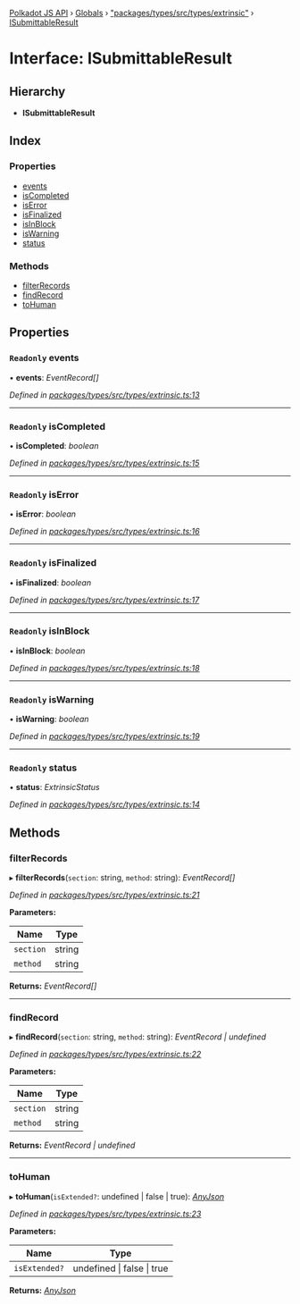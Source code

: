 [Polkadot JS API](../README.md) › [Globals](../globals.md) › ["packages/types/src/types/extrinsic"](../modules/_packages_types_src_types_extrinsic_.md) › [ISubmittableResult](_packages_types_src_types_extrinsic_.isubmittableresult.md)

# Interface: ISubmittableResult

## Hierarchy

* **ISubmittableResult**

## Index

### Properties

* [events](_packages_types_src_types_extrinsic_.isubmittableresult.md#readonly-events)
* [isCompleted](_packages_types_src_types_extrinsic_.isubmittableresult.md#readonly-iscompleted)
* [isError](_packages_types_src_types_extrinsic_.isubmittableresult.md#readonly-iserror)
* [isFinalized](_packages_types_src_types_extrinsic_.isubmittableresult.md#readonly-isfinalized)
* [isInBlock](_packages_types_src_types_extrinsic_.isubmittableresult.md#readonly-isinblock)
* [isWarning](_packages_types_src_types_extrinsic_.isubmittableresult.md#readonly-iswarning)
* [status](_packages_types_src_types_extrinsic_.isubmittableresult.md#readonly-status)

### Methods

* [filterRecords](_packages_types_src_types_extrinsic_.isubmittableresult.md#filterrecords)
* [findRecord](_packages_types_src_types_extrinsic_.isubmittableresult.md#findrecord)
* [toHuman](_packages_types_src_types_extrinsic_.isubmittableresult.md#tohuman)

## Properties

### `Readonly` events

• **events**: *EventRecord[]*

*Defined in [packages/types/src/types/extrinsic.ts:13](https://github.com/polkadot-js/api/blob/0c99064b1/packages/types/src/types/extrinsic.ts#L13)*

___

### `Readonly` isCompleted

• **isCompleted**: *boolean*

*Defined in [packages/types/src/types/extrinsic.ts:15](https://github.com/polkadot-js/api/blob/0c99064b1/packages/types/src/types/extrinsic.ts#L15)*

___

### `Readonly` isError

• **isError**: *boolean*

*Defined in [packages/types/src/types/extrinsic.ts:16](https://github.com/polkadot-js/api/blob/0c99064b1/packages/types/src/types/extrinsic.ts#L16)*

___

### `Readonly` isFinalized

• **isFinalized**: *boolean*

*Defined in [packages/types/src/types/extrinsic.ts:17](https://github.com/polkadot-js/api/blob/0c99064b1/packages/types/src/types/extrinsic.ts#L17)*

___

### `Readonly` isInBlock

• **isInBlock**: *boolean*

*Defined in [packages/types/src/types/extrinsic.ts:18](https://github.com/polkadot-js/api/blob/0c99064b1/packages/types/src/types/extrinsic.ts#L18)*

___

### `Readonly` isWarning

• **isWarning**: *boolean*

*Defined in [packages/types/src/types/extrinsic.ts:19](https://github.com/polkadot-js/api/blob/0c99064b1/packages/types/src/types/extrinsic.ts#L19)*

___

### `Readonly` status

• **status**: *ExtrinsicStatus*

*Defined in [packages/types/src/types/extrinsic.ts:14](https://github.com/polkadot-js/api/blob/0c99064b1/packages/types/src/types/extrinsic.ts#L14)*

## Methods

###  filterRecords

▸ **filterRecords**(`section`: string, `method`: string): *EventRecord[]*

*Defined in [packages/types/src/types/extrinsic.ts:21](https://github.com/polkadot-js/api/blob/0c99064b1/packages/types/src/types/extrinsic.ts#L21)*

**Parameters:**

Name | Type |
------ | ------ |
`section` | string |
`method` | string |

**Returns:** *EventRecord[]*

___

###  findRecord

▸ **findRecord**(`section`: string, `method`: string): *EventRecord | undefined*

*Defined in [packages/types/src/types/extrinsic.ts:22](https://github.com/polkadot-js/api/blob/0c99064b1/packages/types/src/types/extrinsic.ts#L22)*

**Parameters:**

Name | Type |
------ | ------ |
`section` | string |
`method` | string |

**Returns:** *EventRecord | undefined*

___

###  toHuman

▸ **toHuman**(`isExtended?`: undefined | false | true): *[AnyJson](../modules/_packages_types_src_types_helpers_.md#anyjson)*

*Defined in [packages/types/src/types/extrinsic.ts:23](https://github.com/polkadot-js/api/blob/0c99064b1/packages/types/src/types/extrinsic.ts#L23)*

**Parameters:**

Name | Type |
------ | ------ |
`isExtended?` | undefined &#124; false &#124; true |

**Returns:** *[AnyJson](../modules/_packages_types_src_types_helpers_.md#anyjson)*

